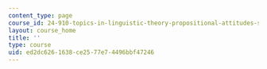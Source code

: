 ```yaml
---
content_type: page
course_id: 24-910-topics-in-linguistic-theory-propositional-attitudes-spring-2009
layout: course_home
title: ''
type: course
uid: ed2dc626-1638-ce25-77e7-4496bbf47246
---
```

